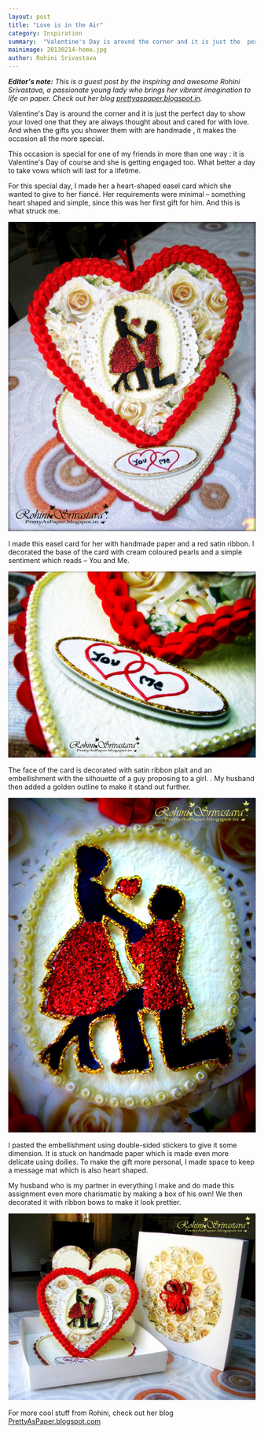 ```yaml
---
layout: post
title: "Love is in the Air"
category: Inspiration
summary:  "Valentine's Day is around the corner and it is just the  perfect day to show  your loved one that they are always thought about and cared for with love. And when the gifts you shower them with are handmade , it makes the occasion all the more special." 
mainimage: 20130214-home.jpg
author: Rohini Srivastava
---
```


*<strong>Editor's note:</strong> This is a guest post by the inspiring and awesome Rohini Srivastava, a passionate young lady who brings her vibrant imagination to life on paper. Check out her blog <a href="http://prettyaspaper.blogspot.in">prettyaspaper.blogspot.in</a>.*

Valentine's Day is around the corner and it is just the  perfect day to show  your loved one that they are always thought about and cared for with love. And when the gifts you shower them with are handmade , it makes the occasion all the more special. 

This occasion is special for one of my friends in more than one way : it is Valentine's Day of course and she is getting engaged too. What better a  day to take vows which will last for a lifetime.

For this special day, I made her a heart-shaped easel card which she wanted to give to her fiancé. Her requirements were minimal – something heart shaped and simple, since this was her first gift for him. And this is what struck me.

![heart-shaped easel card](/contents/full/20130214-1.jpg)

I made this easel card for her with handmade paper and a red satin ribbon. I decorated the base of the card with cream coloured pearls and a simple sentiment which reads – You and Me. 

![heart-shaped easel card](/contents/full/20130214-2.jpg)

The face of the card is decorated with satin ribbon plait and an embellishment with the silhouette of a guy proposing to a girl.  . My  husband then added a golden outline to make it stand out further.

![heart-shaped easel card](/contents/full/20130214-3.jpg)

I pasted the embellishment using double-sided stickers to give it some dimension. It is stuck on  handmade paper which is made even more delicate using doilies. To make the gift more personal, I made space to keep a message mat which is also heart shaped.

My husband who is my partner in everything I make and do made this assignment even more charismatic by making a box of his own! We then decorated it with ribbon bows to make it look prettier.

![heart-shaped easel card](/contents/full/20130214-4.jpg)

For more cool stuff from Rohini, check out her blog [PrettyAsPaper.blogspot.com](http://prettyaspaper.blogspot.in)